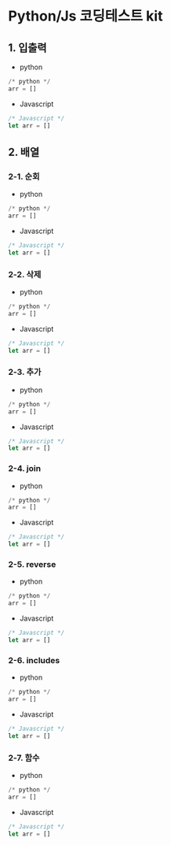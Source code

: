 # Python/Js 코딩테스트 kit

## 1. 입출력

>
- python
```python
/* python */
arr = []
```
- Javascript
```javascript
/* Javascript */
let arr = []
```

## 2. 배열



### 2-1. 순회
>
- python
```python
/* python */
arr = []
```
- Javascript
```javascript
/* Javascript */
let arr = []
```

### 2-2. 삭제
>
- python
```python
/* python */
arr = []
```
- Javascript
```javascript
/* Javascript */
let arr = []
```

### 2-3. 추가
>
- python
```python
/* python */
arr = []
```
- Javascript
```javascript
/* Javascript */
let arr = []
```

### 2-4. join
>
- python
```python
/* python */
arr = []
```
- Javascript
```javascript
/* Javascript */
let arr = []
```

### 2-5. reverse
>
- python
```python
/* python */
arr = []
```
- Javascript
```javascript
/* Javascript */
let arr = []
```

### 2-6. includes 
>
- python
```python
/* python */
arr = []
```
- Javascript
```javascript
/* Javascript */
let arr = []
```

### 2-7. 함수
>
- python
```python
/* python */
arr = []
```
- Javascript
```javascript
/* Javascript */
let arr = []
```

